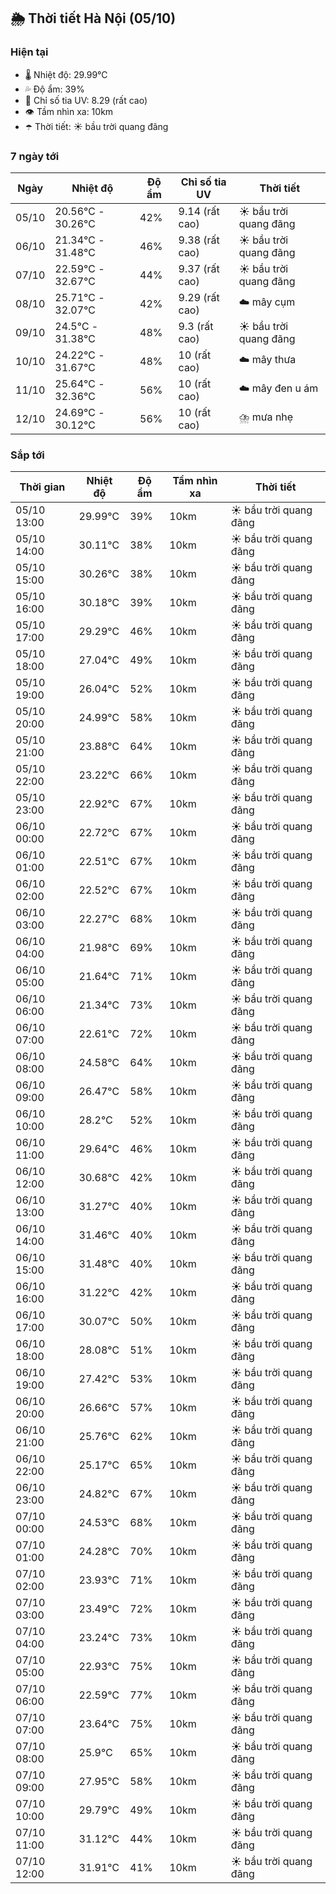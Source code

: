 ## 🌦️ Thời tiết Hà Nội (05/10)

### Hiện tại

- 🌡️ Nhiệt độ: 29.99℃
- 💦 Độ ẩm: 39%
- 🌟 Chỉ số tia UV: 8.29 (rất cao)
- 👁️ Tầm nhìn xa: 10km
- ☂️ Thời tiết: ☀️ bầu trời quang đãng

### 7 ngày tới

| Ngày | Nhiệt độ | Độ ẩm | Chỉ số tia UV | Thời tiết |
| --- | --- | --- | --- | --- |
| 05/10 | 20.56℃ - 30.26℃ | 42% | 9.14 (rất cao) | ☀️ bầu trời quang đãng |
| 06/10 | 21.34℃ - 31.48℃ | 46% | 9.38 (rất cao) | ☀️ bầu trời quang đãng |
| 07/10 | 22.59℃ - 32.67℃ | 44% | 9.37 (rất cao) | ☀️ bầu trời quang đãng |
| 08/10 | 25.71℃ - 32.07℃ | 42% | 9.29 (rất cao) | ☁️ mây cụm |
| 09/10 | 24.5℃ - 31.38℃ | 48% | 9.3 (rất cao) | ☀️ bầu trời quang đãng |
| 10/10 | 24.22℃ - 31.67℃ | 48% | 10 (rất cao) | ☁️ mây thưa |
| 11/10 | 25.64℃ - 32.36℃ | 56% | 10 (rất cao) | ☁️ mây đen u ám |
| 12/10 | 24.69℃ - 30.12℃ | 56% | 10 (rất cao) | ⛈️ mưa nhẹ |

### Sắp tới

| Thời gian | Nhiệt độ | Độ ẩm | Tầm nhìn xa | Thời tiết |
| --- | --- | --- | --- | --- |
| 05/10 13:00 | 29.99℃ | 39% | 10km | ☀️ bầu trời quang đãng |
| 05/10 14:00 | 30.11℃ | 38% | 10km | ☀️ bầu trời quang đãng |
| 05/10 15:00 | 30.26℃ | 38% | 10km | ☀️ bầu trời quang đãng |
| 05/10 16:00 | 30.18℃ | 39% | 10km | ☀️ bầu trời quang đãng |
| 05/10 17:00 | 29.29℃ | 46% | 10km | ☀️ bầu trời quang đãng |
| 05/10 18:00 | 27.04℃ | 49% | 10km | ☀️ bầu trời quang đãng |
| 05/10 19:00 | 26.04℃ | 52% | 10km | ☀️ bầu trời quang đãng |
| 05/10 20:00 | 24.99℃ | 58% | 10km | ☀️ bầu trời quang đãng |
| 05/10 21:00 | 23.88℃ | 64% | 10km | ☀️ bầu trời quang đãng |
| 05/10 22:00 | 23.22℃ | 66% | 10km | ☀️ bầu trời quang đãng |
| 05/10 23:00 | 22.92℃ | 67% | 10km | ☀️ bầu trời quang đãng |
| 06/10 00:00 | 22.72℃ | 67% | 10km | ☀️ bầu trời quang đãng |
| 06/10 01:00 | 22.51℃ | 67% | 10km | ☀️ bầu trời quang đãng |
| 06/10 02:00 | 22.52℃ | 67% | 10km | ☀️ bầu trời quang đãng |
| 06/10 03:00 | 22.27℃ | 68% | 10km | ☀️ bầu trời quang đãng |
| 06/10 04:00 | 21.98℃ | 69% | 10km | ☀️ bầu trời quang đãng |
| 06/10 05:00 | 21.64℃ | 71% | 10km | ☀️ bầu trời quang đãng |
| 06/10 06:00 | 21.34℃ | 73% | 10km | ☀️ bầu trời quang đãng |
| 06/10 07:00 | 22.61℃ | 72% | 10km | ☀️ bầu trời quang đãng |
| 06/10 08:00 | 24.58℃ | 64% | 10km | ☀️ bầu trời quang đãng |
| 06/10 09:00 | 26.47℃ | 58% | 10km | ☀️ bầu trời quang đãng |
| 06/10 10:00 | 28.2℃ | 52% | 10km | ☀️ bầu trời quang đãng |
| 06/10 11:00 | 29.64℃ | 46% | 10km | ☀️ bầu trời quang đãng |
| 06/10 12:00 | 30.68℃ | 42% | 10km | ☀️ bầu trời quang đãng |
| 06/10 13:00 | 31.27℃ | 40% | 10km | ☀️ bầu trời quang đãng |
| 06/10 14:00 | 31.46℃ | 40% | 10km | ☀️ bầu trời quang đãng |
| 06/10 15:00 | 31.48℃ | 40% | 10km | ☀️ bầu trời quang đãng |
| 06/10 16:00 | 31.22℃ | 42% | 10km | ☀️ bầu trời quang đãng |
| 06/10 17:00 | 30.07℃ | 50% | 10km | ☀️ bầu trời quang đãng |
| 06/10 18:00 | 28.08℃ | 51% | 10km | ☀️ bầu trời quang đãng |
| 06/10 19:00 | 27.42℃ | 53% | 10km | ☀️ bầu trời quang đãng |
| 06/10 20:00 | 26.66℃ | 57% | 10km | ☀️ bầu trời quang đãng |
| 06/10 21:00 | 25.76℃ | 62% | 10km | ☀️ bầu trời quang đãng |
| 06/10 22:00 | 25.17℃ | 65% | 10km | ☀️ bầu trời quang đãng |
| 06/10 23:00 | 24.82℃ | 67% | 10km | ☀️ bầu trời quang đãng |
| 07/10 00:00 | 24.53℃ | 68% | 10km | ☀️ bầu trời quang đãng |
| 07/10 01:00 | 24.28℃ | 70% | 10km | ☀️ bầu trời quang đãng |
| 07/10 02:00 | 23.93℃ | 71% | 10km | ☀️ bầu trời quang đãng |
| 07/10 03:00 | 23.49℃ | 72% | 10km | ☀️ bầu trời quang đãng |
| 07/10 04:00 | 23.24℃ | 73% | 10km | ☀️ bầu trời quang đãng |
| 07/10 05:00 | 22.93℃ | 75% | 10km | ☀️ bầu trời quang đãng |
| 07/10 06:00 | 22.59℃ | 77% | 10km | ☀️ bầu trời quang đãng |
| 07/10 07:00 | 23.64℃ | 75% | 10km | ☀️ bầu trời quang đãng |
| 07/10 08:00 | 25.9℃ | 65% | 10km | ☀️ bầu trời quang đãng |
| 07/10 09:00 | 27.95℃ | 58% | 10km | ☀️ bầu trời quang đãng |
| 07/10 10:00 | 29.79℃ | 49% | 10km | ☀️ bầu trời quang đãng |
| 07/10 11:00 | 31.12℃ | 44% | 10km | ☀️ bầu trời quang đãng |
| 07/10 12:00 | 31.91℃ | 41% | 10km | ☀️ bầu trời quang đãng |
